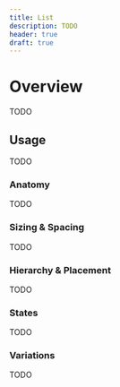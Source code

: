 ```yaml
---
title: List
description: TODO
header: true
draft: true
---
```


# Overview
TODO

## Usage
TODO

### Anatomy
TODO

### Sizing & Spacing
TODO

### Hierarchy & Placement
TODO

### States
TODO

### Variations
TODO
